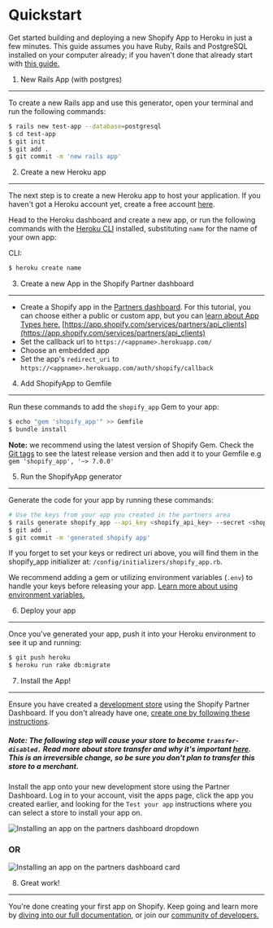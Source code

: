 Quickstart
==========

Get started building and deploying a new Shopify App to Heroku in just a few minutes.
This guide assumes you have Ruby, Rails and PostgreSQL installed on your computer already; if you haven't done that already start with [this guide.](https://guides.rubyonrails.org/v5.0/getting_started.html#installing-rails)

1. New Rails App (with postgres)
--------------------------------

To create a new Rails app and use this generator, open your terminal and run the following commands:

```sh
$ rails new test-app --database=postgresql
$ cd test-app
$ git init
$ git add .
$ git commit -m 'new rails app'
```

2. Create a new Heroku app
--------------------------

The next step is to create a new Heroku app to host your application. If you haven't got a Heroku account yet, create a free account [here](https://www.heroku.com/). 

Head to the Heroku dashboard and create a new app, or run the following commands with the [Heroku CLI](https://devcenter.heroku.com/articles/heroku-cli#download-and-install) installed, substituting `name` for the name of your own app:

CLI:
```sh
$ heroku create name
```

3. Create a new App in the Shopify Partner dashboard
-----------------------------------------
* Create a Shopify app in the [Partners dashboard](https://partner.shopify.com). For this tutorial, you can choose either a public or custom app, but you can [learn about App Types here.](https://help.shopify.com/en/manual/apps/app-types)
[https://app.shopify.com/services/partners/api_clients](https://app.shopify.com/services/partners/api_clients)
* Set the callback url to `https://<appname>.herokuapp.com/`
* Choose an embedded app
* Set the app's `redirect_uri` to `https://<appname>.herokuapp.com/auth/shopify/callback`

4. Add ShopifyApp to Gemfile
----------------------------

Run these commands to add the `shopify_app` Gem to your app:

```sh
$ echo "gem 'shopify_app'" >> Gemfile
$ bundle install
```

**Note:** we recommend using the latest version of Shopify Gem. Check the [Git tags](https://github.com/Shopify/shopify_app/tags) to see the latest release version and then add it to your Gemfile e.g `gem 'shopify_app', '~> 7.0.0'`

5. Run the ShopifyApp generator
-------------------------------

Generate the code for your app by running these commands: 

```sh
# Use the keys from your app you created in the partners area
$ rails generate shopify_app --api_key <shopify_api_key> --secret <shopify_api_secret>
$ git add .
$ git commit -m 'generated shopify app'
```

If you forget to set your keys or redirect uri above, you will find them in the shopify_app initializer at: `/config/initializers/shopify_app.rb`.

We recommend adding a gem or utilizing environment variables (`.env`) to handle your keys before releasing your app. [Learn more about using environment variables.](https://www.honeybadger.io/blog/ruby-guide-environment-variables/)

6. Deploy your app
---------

Once you've generated your app, push it into your Heroku environment to see it up and running:
```sh
$ git push heroku
$ heroku run rake db:migrate
```

7. Install the App!
-------------------

Ensure you have created a [development store](https://help.shopify.com/en/api/getting-started/making-your-first-request#create-a-development-store) using the Shopify Partner Dashboard. If you don't already have one, [create one by following these instructions](https://help.shopify.com/en/api/getting-started/making-your-first-request#create-a-development-store).

##### Note: The following step will cause your store to become `transfer-disabled.` Read more about store transfer and why it's important [here](https://help.shopify.com/en/api/guides/store-transfers#transfer-disabled-stores). This is an irreversible change, so be sure you don't plan to transfer this store to a merchant.

Install the app onto your new development store using the Partner Dashboard. Log in to your account, visit the apps page, click the app you created earlier, and looking for the `Test your app` instructions where you can select a store to install your app on.

![Installing an app on the partners dashboard dropdown](/docs/install-on-dev-shop.png)

### OR

![Installing an app on the partners dashboard card](/docs/test-your-app.png)

8. Great work! 
-------------------

You're done creating your first app on Shopify. Keep going and learn more by [diving into our full documentation](https://help.shopify.com/en/api/getting-started), or join our [community of developers.](https://community.shopify.com/c/Shopify-Apps/bd-p/shopify-apps)
